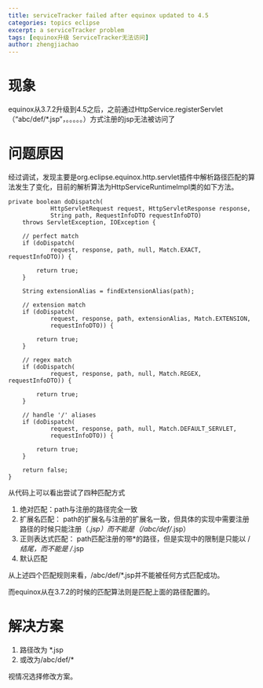 ```yaml
---
title: serviceTracker failed after equinox updated to 4.5
categories: topics eclipse
excerpt: a serviceTracker problem
tags: [equinox升级 ServiceTracker无法访问]
author: zhengjiachao
---
```


# 现象 #

equinox从3.7.2升级到4.5之后，之前通过HttpService.registerServlet（“abc/def/*.jsp”，。。。。。）方式注册的jsp无法被访问了

# 问题原因 #

经过调试，发现主要是org.eclipse.equinox.http.servlet插件中解析路径匹配的算法发生了变化，目前的解析算法为HttpServiceRuntimeImpl类的如下方法。

	private boolean doDispatch(
				HttpServletRequest request, HttpServletResponse response,
				String path, RequestInfoDTO requestInfoDTO)
		throws ServletException, IOException {
	
		// perfect match
		if (doDispatch(
				request, response, path, null, Match.EXACT, requestInfoDTO)) {
	
			return true;
		}
	
		String extensionAlias = findExtensionAlias(path);
	
		// extension match
		if (doDispatch(
				request, response, path, extensionAlias, Match.EXTENSION,
				requestInfoDTO)) {
	
			return true;
		}
	
		// regex match
		if (doDispatch(
				request, response, path, null, Match.REGEX, requestInfoDTO)) {
	
			return true;
		}
	
		// handle '/' aliases
		if (doDispatch(
				request, response, path, null, Match.DEFAULT_SERVLET,
				requestInfoDTO)) {
	
			return true;
		}
	
		return false;
	}




从代码上可以看出尝试了四种匹配方式

1. 绝对匹配：path与注册的路径完全一致
2. 扩展名匹配： path的扩展名与注册的扩展名一致，但具体的实现中需要注册路径的时候只能注册（*.jsp）而不能是（/abc/def/*.jsp）
3. 正则表达式匹配： path匹配注册的带*的路径，但是实现中的限制是只能以 /*结尾，而不能是 /*.jsp
4. 默认匹配

从上述四个匹配规则来看，/abc/def/*.jsp并不能被任何方式匹配成功。

而equinox从在3.7.2的时候的匹配算法则是匹配上面的路径配置的。


# 解决方案 #

1. 路径改为 *.jsp
2. 或改为/abc/def/*

视情况选择修改方案。